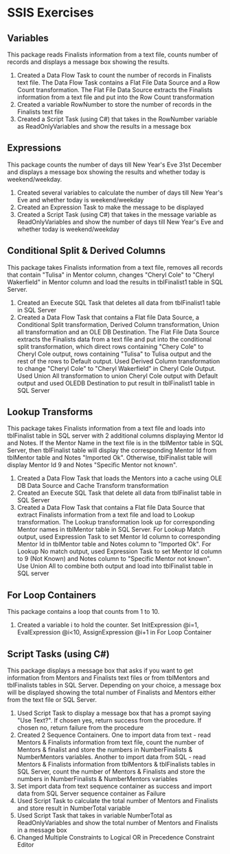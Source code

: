 # SSIS Exercises

## Variables

This package reads Finalists information from a text file, counts number of records and displays a message box showing the results.

1. Created a Data Flow Task to count the number of records in Finalists text file. The Data Flow Task contains a Flat File Data Source and a Row Count transformation. The Flat File Data Source extracts the Finalists information from a text file and put into the Row Count transformation
2. Created a variable RowNumber to store the number of records in the Finalists text file
3. Created a Script Task (using C#) that takes in the RowNumber variable as ReadOnlyVariables and show the results in a message box

## Expressions

 This package counts the number of days till New Year's Eve 31st December and displays a message box showing the results and whether today is weekend/weekday.
 
 1. Created several variables to calculate the number of days till New Year's Eve and whether today is weekend/weekday
 2. Created an Expression Task to make the message to be displayed
 3. Created a Script Task (using C#) that takes in the message variable as ReadOnlyVariables and show the number of days till New Year's Eve and whether today is weekend/weekday

## Conditional Split & Derived Columns

This package takes Finalists information from a text file, removes all records that contain "Tulisa" in Mentor column, changes "Cheryl Cole" to "Cheryl Wakerfield" in Mentor column and load the results in tblFinalist1 table in SQL Server.

1. Created an Execute SQL Task that deletes all data from tblFinalist1 table in SQL Server
2. Created a Data Flow Task that contains a Flat file Data Source, a Conditional Split transformation, Derived Column transformation, Union all transformation and an OLE DB Destination. The Flat File Data Source extracts the Finalists data from a text file and put into the conditional split transformation, which direct rows containing "Chery Cole" to Cheryl Cole output, rows containing "Tulisa" to Tulisa output and the rest of the rows to Default output. Used Derived Column transformation to change "Cheryl Cole" to "Cheryl Wakerfield" in Cheryl Cole Output. Used Union All transformation to union Cheryl Cole output with Default output and used OLEDB Destination to put result in tblFinalist1 table in SQL Server

## Lookup Transforms

This package takes Finalists information from a text file and loads into tblFinalist table in SQL server with 2 additional columns displaying Mentor Id and Notes. If the Mentor Name in the text file is in the tblMentor table in SQL Server, then tblFinalist table will display the corresponding Mentor Id from tblMentor table and Notes "Imported Ok". Otherwise, tblFinalist table will display Mentor Id 9 and Notes "Specific Mentor not known".

1. Created a Data Flow Task that loads the Mentors into a cache using OLE DB Data Source and Cache Transform transformation
2. Created an Execute SQL Task that delete all data from tblFinalist table in SQL Server
3. Created a Data Flow Task that contains a Flat file Data Source that extract Finalists information from a text file and load to Lookup transformation. The Lookup transformation look up for corresponding Mentor names in tblMentor table in SQL Server. For Lookup Match output, used Expression Task to set Mentor Id column to corresponding Mentor Id in tblMentor table and Notes column to "Imported Ok". For Lookup No match output, used Expression Task to set Mentor Id column to 9 (Not Known) and Notes column to "Specific Mentor not known". Use Union All to combine both output and load into tblFinalist table in SQL server

## For Loop Containers

This package contains a loop that counts from 1 to 10.

1. Created a variable i to hold the counter. Set InitExpression @i=1, EvalExpression @i<10, AssignExpression @i+1 in For Loop Container

## Script Tasks (using C#)

This package displays a message box that asks if you want to get information from Mentors and Finalists text files or from tblMentors and tblFinalists tables in SQL Server. Depending on your choice, a message box will be displayed showing the total number of Finalists and Mentors either from the text file or SQL Server.

1. Used Script Task to display a message box that has a prompt saying "Use Text?". If chosen yes, return success from the procedure. If chosen no, return failure from the procedure
2. Created 2 Sequence Containers. One to import data from text - read Mentors & Finalists information from text file, count the number of Mentors & finalist and store the numbers in NumberFinalists & NumberMentors variables. Another to import data from SQL - read Mentors & Finalists information from tblMentors & tblFinalists tables in SQL Server, count the number of Mentors & Finalists and store the numbers in NumberFinalists & NumberMentors variables
3. Set import data from text sequence container as success and import data from SQL Server sequence container as Failure
4. Used Script Task to calculate the total number of Mentors and Finalists and store result in NumberTotal variable
5. Used Script Task that takes in variable NumberTotal as ReadOnlyVariables and show the total number of Mentors and Finalists in a message box
6. Changed Multiple Constraints to Logical OR in Precedence Constraint Editor
